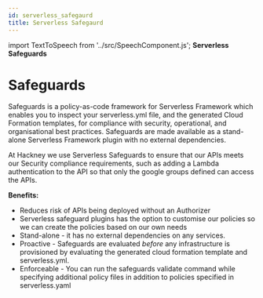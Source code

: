 ```yaml
---
id: serverless_safegaurd
title: Serverless Safegaurd
---
```


import TextToSpeech from '../src/SpeechComponent.js';
<TextToSpeech>
**Serverless Safeguards**


# **Safeguards**

Safeguards is a policy-as-code framework for Serverless Framework which enables you to inspect your serverless.yml file, and the generated Cloud Formation templates, for compliance with security, operational, and organisational best practices. Safeguards are made available as a stand-alone Serverless Framework plugin with no external dependencies.

At Hackney we use Serverless Safeguards to ensure that our APIs meets our Security compliance requirements, such as adding a Lambda authentication to the API so that only the google groups defined can access the APIs. 

**Benefits:**

* Reduces risk of APIs being deployed without an Authorizer
* Serverless safeguard plugins has the option to customise our policies so we can create the policies based on our own needs
* Stand-alone - it has no external dependencies on any services.
* Proactive - Safeguards are evaluated _before_ any infrastructure is provisioned by evaluating the generated cloud formation template and serverless.yml.
* Enforceable - You can run the safeguards validate command while specifying additional policy files in addition to policies specified in serverless.yaml
</TextToSpeech>
